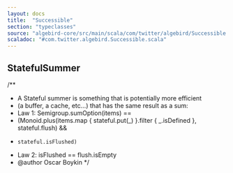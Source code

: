 ```yaml
---
layout: docs
title:  "Successible"
section: "typeclasses"
source: "algebird-core/src/main/scala/com/twitter/algebird/Successible.scala"
scaladoc: "#com.twitter.algebird.Successible.scala"
---
```


## StatefulSummer

/**
 * A Stateful summer is something that is potentially more efficient
 * (a buffer, a cache, etc...) that has the same result as a sum:
 * Law 1: Semigroup.sumOption(items) ==
 *   (Monoid.plus(items.map { stateful.put(_) }.filter { _.isDefined }, stateful.flush) &&
 *     stateful.isFlushed)
 * Law 2: isFlushed == flush.isEmpty
 * @author Oscar Boykin
 */
